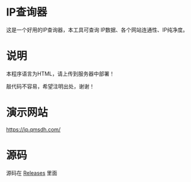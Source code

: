 # IP查询器
这是一个好用的IP查询器，本工具可查询 IP数据、各个网站连通性、IP纯净度。

# 说明
本程序语言为HTML，请上传到服务器中部署！

敲代码不容易，希望注明出处，谢谢！

# 演示网站
https://ip.qmsdh.com/

# 源码
源码在 [Releases](https://github.com/qmsdh/IP-Tools/releases) 里面
